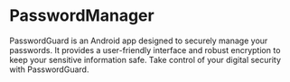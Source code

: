 # PasswordManager
PasswordGuard is an Android app designed to securely manage your passwords. It provides a user-friendly interface and robust encryption to keep your sensitive information safe. Take control of your digital security with PasswordGuard.
